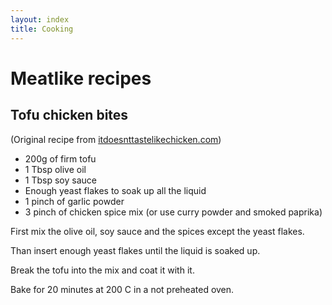 ```yaml
---
layout: index
title: Cooking
---
```


# Meatlike recipes

## Tofu chicken bites

(Original recipe from <a href="https://itdoesnttastelikechicken.com/baked-tofu-bites/" target="_blank">itdoesnttastelikechicken.com</a>)

* 200g of firm tofu
* 1 Tbsp olive oil
* 1 Tbsp soy sauce 
* Enough yeast flakes to soak up all the liquid
* 1 pinch of garlic powder
* 3 pinch of chicken spice mix (or use curry powder and smoked paprika)

First mix the olive oil, soy sauce and the spices except the yeast flakes.

Than insert enough yeast flakes until the liquid is soaked up.

Break the tofu into the mix and coat it with it.

Bake for 20 minutes at 200 C in a not preheated oven.
